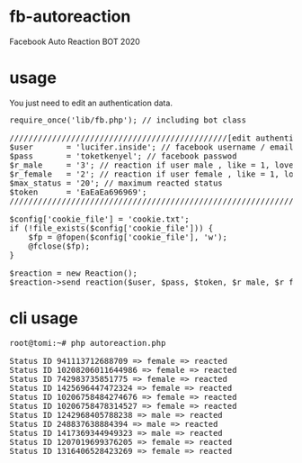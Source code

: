# fb-autoreaction
Facebook Auto Reaction BOT 2020

# usage

You just need to edit an authentication data.
<pre>
require_once('lib/fb.php'); // including bot class

//////////////////////////////////////////////[edit authentication here]///////////////////////////////////////////
$user		= 'lucifer.inside'; // facebook username / email
$pass 		= 'toketkenyel'; // facebook passwod
$r_male		= '3'; // reaction if user male , like = 1, love = 2, wow = 3, haha = 4, sad = 7, angry = 8
$r_female	= '2'; // reaction if user female , like = 1, love = 2, wow = 3, haha = 4, sad = 7, angry = 8
$max_status	= '20'; // maximum reacted status
$token 		= 'EaEaEa696969';
///////////////////////////////////////////////////////////////////////////////////////////////////////////////////

$config['cookie_file'] = 'cookie.txt';
if (!file_exists($config['cookie_file'])) {
    $fp = @fopen($config['cookie_file'], 'w');
    @fclose($fp);
}

$reaction = new Reaction();
$reaction->send_reaction($user, $pass, $token, $r_male, $r_female, $max_status);
</pre>

# cli usage

<pre>
root@tomi:~# php autoreaction.php

Status ID 941113712688709 => female => reacted
Status ID 10208206011644986 => female => reacted
Status ID 742983735851775 => female => reacted
Status ID 1425696447472324 => female => reacted
Status ID 10206758484274676 => female => reacted
Status ID 10206758478314527 => female => reacted
Status ID 1242968405788238 => male => reacted
Status ID 248837638884394 => male => reacted
Status ID 1417369344949323 => male => reacted
Status ID 1207019699376205 => female => reacted
Status ID 1316406528423269 => female => reacted
</pre>
